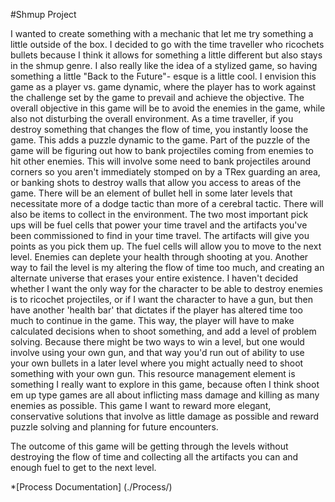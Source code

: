 ﻿#Shmup Project

I wanted to create something with a mechanic that let me try something a little outside of the box. I decided to go with the time traveller who ricochets bullets because I think it 
allows for something a little different but also stays in the shmup genre. I also really like the idea of a stylized game, so having something a little "Back to the Future"- esque 
is a little cool. I envision this game as a player vs. game dynamic, where the player has to work against the challenge set by the game to prevail and achieve the objective.
The overall objective in this game will be to avoid the enemies in the game, while also not disturbing the overall environment. As a time traveller, if you destroy something that changes the flow of time, you instantly loose the game. This adds a puzzle dynamic to the game. 
Part of the puzzle of the game will be figuring out how to bank projectiles coming from enemies to hit other enemies. This will involve some need to bank projectiles around corners so you aren't immediately stomped on by a TRex guarding an area, or banking shots to destroy walls that allow you access to areas of the game. There will be an element of bullet hell in some later levels that necessitate more of a dodge tactic than more of a cerebral tactic. 
 There will also be items to collect in the environment. The two most important pick ups will be fuel cells that power your time travel and the artifacts you've been commissioned to find in your time travel. The artifacts will give you points as you pick them up. The fuel cells will allow you to move to the next level. 
 Enemies can deplete your health through shooting at you. Another way to fail the level is my altering the flow of time too much, and creating an alternate universe that erases your entire existence. I haven't decided whether I want the only way for the character to be able to destroy enemies is to ricochet projectiles, or if I want the character to have a gun, but then have another 'health bar' that dictates if the player has altered time too much to continue in the game. This way, the player will have to make calculated decisions when to shoot something, and add a level of problem solving. Because there might be two ways to win a level, but one would involve using your own gun, and that way you'd run out of ability to use your own bullets in a later level where you might actually need to shoot something with your own gun. This resource management element is something I really want to explore in this game, because often I think shoot em up type games are all about inflicting mass damage and killing as many enemies as possible. This game I want to reward more elegant, conservative solutions that involve as little damage as possible and reward puzzle solving and planning for future encounters.
 
 The outcome of this game will be getting through the levels without destroying the flow of time and collecting all the artifacts you can and enough fuel to get to the next level. 
 
 

*[Process Documentation] (./Process/)